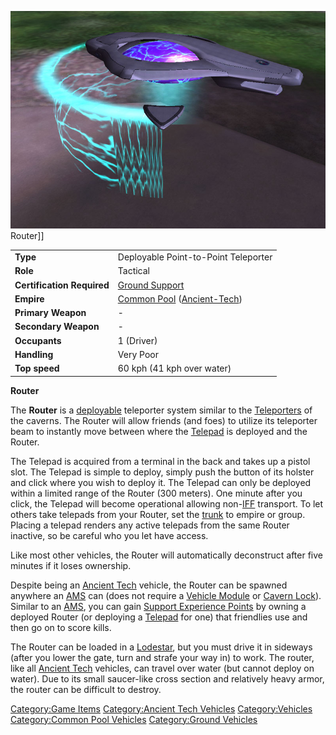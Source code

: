 ![](images/Router.jpg "fig:Router.jpg") Router\]\]

|                            |                                                                                       |
| -------------------------- | ------------------------------------------------------------------------------------- |
| **Type**                   | Deployable Point-to-Point Teleporter                                                  |
| **Role**                   | Tactical                                                                              |
| **Certification Required** | [Ground Support](Ground_Support.md)                                        |
| **Empire**                 | [Common Pool](Common_Pool.md) ([Ancient-Tech](Ancient-Tech.md)) |
| **Primary Weapon**         | \-                                                                                    |
| **Secondary Weapon**       | \-                                                                                    |
| **Occupants**              | 1 (Driver)                                                                            |
| **Handling**               | Very Poor                                                                             |
| **Top speed**              | 60 kph (41 kph over water)                                                            |

**Router**

The **Router** is a [deployable](deploy.md) teleporter system
similar to the [Teleporters](Teleporter.md) of the caverns. The
Router will allow friends (and foes) to utilize its teleporter beam to
instantly move between where the [Telepad](Telepad.md) is
deployed and the Router.

The Telepad is acquired from a terminal in the back and takes up a
pistol slot. The Telepad is simple to deploy, simply push the button of
its holster and click where you wish to deploy it. The Telepad can only
be deployed within a limited range of the Router (300 meters). One
minute after you click, the Telepad will become operational allowing
non-[IFF](IFF.md) transport. To let others take telepads from
your Router, set the [trunk](trunk.md) to empire or group.
Placing a telepad renders any active telepads from the same Router
inactive, so be careful who you let have access.

Like most other vehicles, the Router will automatically deconstruct
after five minutes if it loses ownership.

Despite being an [Ancient Tech](Ancient_Tech.md) vehicle, the
Router can be spawned anywhere an [AMS](AMS.md) can (does not
require a [Vehicle Module](Vehicle_Module.md) or [Cavern
Lock](Cavern_Lock.md)). Similar to an [AMS](AMS.md), you
can gain [Support Experience
Points](Support_Experience_Points.md) by owning a deployed
Router (or deploying a [Telepad](Telepad.md) for one) that
friendlies use and then go on to score kills.

The Router can be loaded in a [Lodestar](Lodestar.md), but you
must drive it in sideways (after you lower the gate, turn and strafe
your way in) to work. The router, like all [Ancient
Tech](Ancient_Tech.md) vehicles, can travel over water (but
cannot deploy on water). Due to its small saucer-like cross section and
relatively heavy armor, the router can be difficult to destroy.

[Category:Game Items](Category:Game_Items.md) [Category:Ancient
Tech Vehicles](Category:Ancient_Tech_Vehicles.md)
[Category:Vehicles](Category:Vehicles.md) [Category:Common Pool
Vehicles](Category:Common_Pool_Vehicles.md) [Category:Ground
Vehicles](Category:Ground_Vehicles.md)
